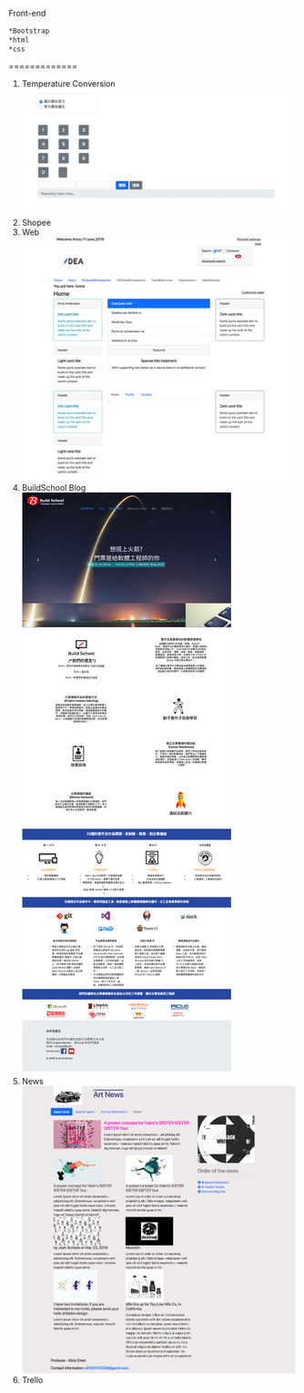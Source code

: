 Front-end 

    *Bootstrap  
    *html  
    *css
=============
1. Temperature Conversion  
![Temperature Conversion ](https://github.com/chenyihusan/Foreground/blob/master/imagefrontend/FC.png?raw=true)
2. Shopee    
3.  Web  
 ![Web](https://github.com/chenyihusan/Foreground/blob/master/imagefrontend/FireShot%20Capture%2012%20-%20Title%20-%20file____Users_alice_Documents_GithubHW_shopee_Web.html.png?raw=true)  
4.  BuildSchool Blog  
![BuildSchool](https://github.com/chenyihusan/Foreground/blob/master/imagefrontend/BS.png?raw=true)
5. News  
![ArtNews](https://github.com/chenyihusan/Foreground/blob/master/imagefrontend/artnews.png?raw=true)
6. Trello

